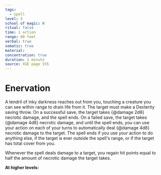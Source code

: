 ```yaml
---
tags:
  - spell
level: 5
school of magic: N
ritual: false
time: 1 action
range: 60 feet
verbal: true
somatic: true
material: 
concentration: true
duration: 1 minute
source: XGE page 155
---
```

# Enervation
A tendril of inky darkness reaches out from you, touching a creature you can see within range to drain life from it. The target must make a Dexterity saving throw. On a successful save, the target takes {@damage 2d8} necrotic damage, and the spell ends. On a failed save, the target takes {@damage 4d8} necrotic damage, and until the spell ends, you can use your action on each of your turns to automatically deal {@damage 4d8} necrotic damage to the target. The spell ends if you use your action to do anything else, if the target is ever outside the spell's range, or if the target has total cover from you.

Whenever the spell deals damage to a target, you regain hit points equal to half the amount of necrotic damage the target takes.

**At higher levels:** 